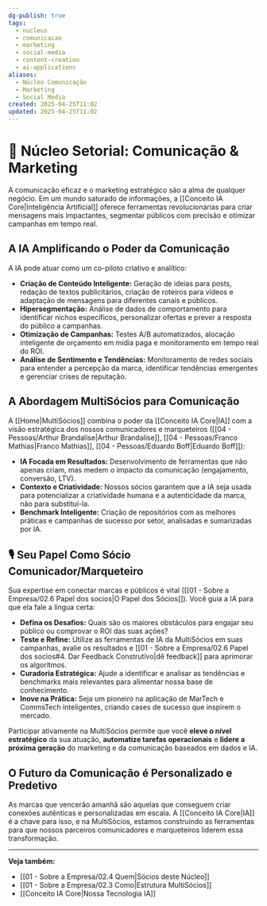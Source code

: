 ```yaml
---
dg-publish: true
tags:
  - nucleus
  - comunicacao
  - marketing
  - social-media
  - content-creation
  - ai-applications
aliases:
  - Núcleo Comunicação
  - Marketing
  - Social Media
created: 2025-04-25T11:02
updated: 2025-04-25T11:02
---
```


# 📢 Núcleo Setorial: Comunicação & Marketing

A comunicação eficaz e o marketing estratégico são a alma de qualquer negócio. Em um mundo saturado de informações, a [[Conceito IA Core\|Inteligência Artificial]] oferece ferramentas revolucionárias para criar mensagens mais impactantes, segmentar públicos com precisão e otimizar campanhas em tempo real.

## A IA Amplificando o Poder da Comunicação

A IA pode atuar como um co-piloto criativo e analítico:

*   **Criação de Conteúdo Inteligente:** Geração de ideias para posts, redação de textos publicitários, criação de roteiros para vídeos e adaptação de mensagens para diferentes canais e públicos.
*   **Hipersegmentação:** Análise de dados de comportamento para identificar nichos específicos, personalizar ofertas e prever a resposta do público a campanhas.
*   **Otimização de Campanhas:** Testes A/B automatizados, alocação inteligente de orçamento em mídia paga e monitoramento em tempo real do ROI.
*   **Análise de Sentimento e Tendências:** Monitoramento de redes sociais para entender a percepção da marca, identificar tendências emergentes e gerenciar crises de reputação.

## A Abordagem MultiSócios para Comunicação

A [[Home\|MultiSócios]] combina o poder da [[Conceito IA Core\|IA]] com a visão estratégica dos nossos comunicadores e marqueteiros ([[04 - Pessoas/Arthur Brandalise\|Arthur Brandalise]], [[04 - Pessoas/Franco Mathias\|Franco Mathias]], [[04 - Pessoas/Eduardo Boff\|Eduardo Boff]]):

*   **IA Focada em Resultados:** Desenvolvimento de ferramentas que não apenas criam, mas medem o impacto da comunicação (engajamento, conversão, LTV).
*   **Contexto e Criatividade:** Nossos sócios garantem que a IA seja usada para potencializar a criatividade humana e a autenticidade da marca, não para substituí-la.
*   **Benchmark Inteligente:** Criação de repositórios com as melhores práticas e campanhas de sucesso por setor, analisadas e sumarizadas por IA.

## 🎙️ Seu Papel Como Sócio Comunicador/Marqueteiro

Sua expertise em conectar marcas e públicos é vital ([[01 - Sobre a Empresa/02.6 Papel dos socios\|O Papel dos Sócios]]). Você guia a IA para que ela fale a língua certa:

*   **Defina os Desafios:** Quais são os maiores obstáculos para engajar seu público ou comprovar o ROI das suas ações?
*   **Teste e Refine:** Utilize as ferramentas de IA da MultiSócios em suas campanhas, avalie os resultados e [[01 - Sobre a Empresa/02.6 Papel dos socios#4. Dar Feedback Construtivo\|dê feedback]] para aprimorar os algoritmos.
*   **Curadoria Estratégica:** Ajude a identificar e analisar as tendências e benchmarks mais relevantes para alimentar nossa base de conhecimento.
*   **Inove na Prática:** Seja um pioneiro na aplicação de MarTech e CommsTech inteligentes, criando cases de sucesso que inspirem o mercado.

Participar ativamente na MultiSócios permite que você **eleve o nível estratégico** da sua atuação, **automatize tarefas operacionais** e **lidere a próxima geração** do marketing e da comunicação baseados em dados e IA.

## O Futuro da Comunicação é Personalizado e Predetivo

As marcas que vencerão amanhã são aquelas que conseguem criar conexões autênticas e personalizadas em escala. A [[Conceito IA Core\|IA]] é a chave para isso, e na MultiSócios, estamos construindo as ferramentas para que nossos parceiros comunicadores e marqueteiros liderem essa transformação.

---
**Veja também:**
*   [[01 - Sobre a Empresa/02.4 Quem\|Sócios deste Núcleo]]
*   [[01 - Sobre a Empresa/02.3 Como\|Estrutura MultiSócios]]
*   [[Conceito IA Core\|Nossa Tecnologia IA]]
